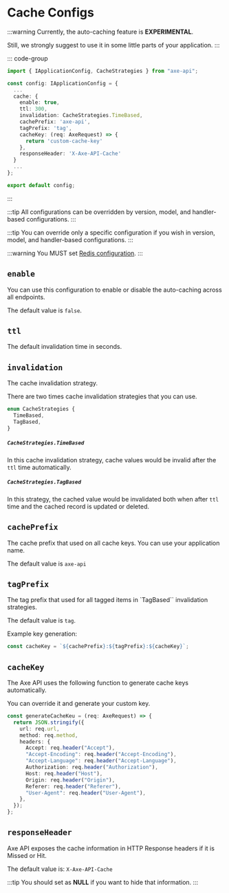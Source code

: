 # Cache Configs

:::warning
Currently, the auto-caching feature is **EXPERIMENTAL**.

Still, we strongly suggest to use it in some little parts of your application.
:::

::: code-group

```ts [app/config.ts]
import { IApplicationConfig, CacheStrategies } from "axe-api";

const config: IApplicationConfig = {
  ...
  cache: {
    enable: true,
    ttl: 300,
    invalidation: CacheStrategies.TimeBased,
    cachePrefix: 'axe-api',
    tagPrefix: 'tag',
    cacheKey: (req: AxeRequest) => {
      return 'custom-cache-key'
    },
    responseHeader: 'X-Axe-API-Cache'
  }
  ...
};

export default config;
```

:::

:::tip
All configurations can be overridden by version, model, and handler-based configurations.
:::

:::tip
You can override only a specific configuration if you wish in version, model, and handler-based configurations.
:::

:::warning
You MUST set [Redis configuration](/reference/redis-configs).
:::

## `enable`

You can use this configuration to enable or disable the auto-caching across all endpoints.

The default value is `false`.

## `ttl`

The default invalidation time in seconds.

## `invalidation`

The cache invalidation strategy.

There are two times cache invalidation strategies that you can use.

```ts
enum CacheStrategies {
  TimeBased,
  TagBased,
}
```

##### `CacheStrategies.TimeBased`

In this cache invalidation strategy, cache values would be invalid after the `ttl` time automatically.

##### `CacheStrategies.TagBased` <Badge type="warning" text="experimental" />

In this strategy, the cached value would be invalidated both when after `ttl` time and the cached record is updated or deleted.

## `cachePrefix`

The cache prefix that used on all cache keys. You can use your application name.

The default value is `axe-api`

## `tagPrefix`

The tag prefix that used for all tagged items in `TagBased`` invalidation strategies.

The default value is `tag`.

Example key generation:

```ts
const cacheKey = `${cachePrefix}:${tagPrefix}:${cacheKey}`;
```

## `cacheKey`

The Axe API uses the following function to generate cache keys automatically.

You can override it and generate your custom key.

```ts
const generateCacheKeu = (req: AxeRequest) => {
  return JSON.stringify({
    url: req.url,
    method: req.method,
    headers: {
      Accept: req.header("Accept"),
      "Accept-Encoding": req.header("Accept-Encoding"),
      "Accept-Language": req.header("Accept-Language"),
      Authorization: req.header("Authorization"),
      Host: req.header("Host"),
      Origin: req.header("Origin"),
      Referer: req.header("Referer"),
      "User-Agent": req.header("User-Agent"),
    },
  });
};
```

## `responseHeader`

Axe API exposes the cache information in HTTP Response headers if it is Missed or Hit.

The default value is: `X-Axe-API-Cache`

:::tip
You should set as **NULL** if you want to hide that information.
:::
